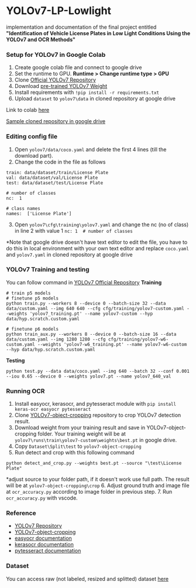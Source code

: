 ﻿# YOLOv7-LP-Lowlight

implementation and documentation of the final project entitled **"Identification of Vehicle License Plates in Low Light Conditions Using the YOLOv7 and OCR Methods"**

### Setup for YOLOv7 in Google Colab

1. Create google colab file and connect to google drive
2. Set the runtime to GPU. **Runtime > Change runtime type > GPU**
3. Clone [Official YOLOv7 Repository](https://github.com/WongKinYiu/yolov7.git)
4. Download [pre-trained YOLOv7 Weight](https://github.com/WongKinYiu/yolov7/releases/download/v0.1/yolov7.pt)
5. Install requirements with `!pip install -r requirements.txt`
6. Upload `dataset` to `yolov7\data` in cloned repository at google drive

Link to colab [here](https://colab.research.google.com/drive/1tvsmf3IjFXlsXIwM30MKdlVGCo_qJlLB?usp=sharing)

[Sample cloned repository in google drive](https://drive.google.com/drive/folders/1eYjaeslBM8M8RaoXAGwr_e5gHylmJXTv?usp=sharing)

### Editing config file

1.  Open `yolov7/data/coco.yaml` and delete the first 4 lines (till the download part).
2.  Change the code in the file as follows

```
train: data/dataset/train/License Plate
val: data/dataset/val/License Plate
test: data/dataset/test/License Plate

# number of classes
nc:  1

# class names
names:  ['License Plate']
```

3. Open `yolov7\cfg\training\yolov7.yaml` and change the nc (no of class) in line 2 with value 1 `nc: 1  # number of classes`

\*Note that google drive doesn't have text editor to edit the file, you have to do this in local environment with your own text editor and replace `coco.yaml` and `yolov7.yaml` in cloned repository at google drive

### YOLOv7 Training and testing

You can follow command in [YOLOv7 Official Repository](https://github.com/WongKinYiu/yolov7)
**Training**

```
# train p5 models
# finetune p5 models
python train.py --workers 8 --device 0 --batch-size 32 --data data/custom.yaml --img 640 640 --cfg cfg/training/yolov7-custom.yaml --weights 'yolov7_training.pt' --name yolov7-custom --hyp data/hyp.scratch.custom.yaml

# finetune p6 models
python train_aux.py --workers 8 --device 0 --batch-size 16 --data data/custom.yaml --img 1280 1280 --cfg cfg/training/yolov7-w6-custom.yaml --weights 'yolov7-w6_training.pt' --name yolov7-w6-custom --hyp data/hyp.scratch.custom.yaml
```

**Testing**

```
python test.py --data data/coco.yaml --img 640 --batch 32 --conf 0.001 --iou 0.65 --device 0 --weights yolov7.pt --name yolov7_640_val
```

### Running OCR

1. Install easyocr, kerasocr, and pytesseract module with `pip install keras-ocr easyocr pytesseract`
2. Clone [YOLOv7-object-cropping](https://github.com/RizwanMunawar/yolov7-object-cropping.git) repository to crop YOLOv7 detection result.
3. Download weight from your training result and save in YOLOv7-object-cropping folder. Your training weight will be at `yolov7\runs\train\yolov7-custom\weights\best.pt` in google drive.
4. Copy `Dataset\Split\test` to `yolov7-object-cropping`
5. Run detect and crop with this following command

```
python detect_and_crop.py --weights best.pt --source "\test\License Plate"
```

\*adjust source to your folder path, if it doesn't work use full path.
The result will be at `yolov7-object-cropping\crop` 6. Adjust ground truth and image file at `ocr_accuracy.py` according to image folder in previous step. 7. Run `ocr_accuracy.py` with vscode.

### Reference

- [YOLOv7 Repository](https://github.com/WongKinYiu/yolov7.git)
- [YOLOv7-object-cropping](https://github.com/RizwanMunawar/yolov7-object-cropping.git)
- [easyocr documentation](https://github.com/JaidedAI/EasyOCR.git)
- [kerasocr documentation](https://github.com/faustomorales/keras-ocr.git)
- [pytesseract documentation](https://pypi.org/project/pytesseract/)

### Dataset
You can access raw (not labeled, resized and splitted) dataset [here](kaggle.com/datasets/mmirzarizkiawan/lowlight-indonesia-lp)
